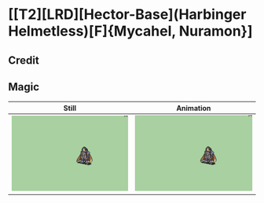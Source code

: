 # [\[T2\]\[LRD\]\[Hector-Base\]\(Harbinger Helmetless\)\[F\]{Mycahel, Nuramon}]

## Credit


	
## Magic

| Still | Animation |
| :---: | :-------: |
| ![Magic still](./Magic_000.png) | ![Magic animation](./Magic.gif) |
